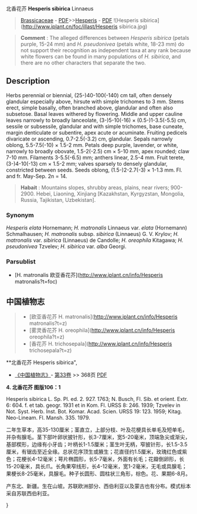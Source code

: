 北香花芥 **Hesperis sibirica** Linnaeus

> [Brassicaceae](http://www.iplant.cn/info/Brassicaceae?t=foc) - [PDF](http://www.iplant.cn/foc/pdf/Brassicaceae.pdf)>>[Hesperis](http://www.iplant.cn/info/Hesperis?t=foc) - [PDF](http://www.iplant.cn/foc/pdf/Hesperis.pdf)
![Hesperis sibirica](http://www.iplant.cn/foc/illast/Hesperis sibirica.jpg)


> **Comment** : 
> The alleged differences between *Hesperis sibirica* (petals purple, 15-24 mm) and *H. pseudonivea* (petals white, 18-23 mm) do not support their recognition as independent taxa at any rank because white flowers can be found in many populations of *H. sibirica*, and there are no other characters that separate the two.

## Description

Herbs perennial or biennial, (25-)40-100(-140) cm tall, often densely glandular especially above, hirsute with simple trichomes to 3 mm. Stems erect, simple basally, often branched above, glandular and often also subsetose. Basal leaves withered by flowering. Middle and upper cauline leaves narrowly to broadly lanceolate, (3-)5-10(-16) × (0.5-)1-3.5(-5.5) cm, sessile or subsessile, glandular and with simple trichomes, base cuneate, margin denticulate or subentire, apex acute or acuminate. Fruiting pedicels divaricate or ascending, 0.7-2.5(-3.2) cm, glandular. Sepals narrowly oblong, 5.5-7.5(-10) × 1.5-2 mm. Petals deep purple, lavender, or white, narrowly to broadly obovate, 1.5-2(-2.5) cm × 5-10 mm, apex rounded; claw 7-10 mm. Filaments 3-5.5(-6.5) mm; anthers linear, 2.5-4 mm. Fruit terete, (3-)4-10(-13) cm × 1.5-2 mm; valves sparsely to densely glandular, constricted between seeds. Seeds oblong, (1.5-)2-2.7(-3) × 1-1.3 mm. Fl. and fr. May-Sep. 2n = 14.


> **Habait** : 
> Mountains slopes, shrubby areas, plains, near rivers; 900-2900. Hebei, Liaoning, Xinjiang [Kazakhstan, Kyrgyzstan, Mongolia, Russia, Tajikistan, Uzbekistan].

### Synonym
*Hesperis elata* Hornemann; *H. matronalis* Linnaeus var. *elata* (Hornemann) Schmalhausen; *H. matronalis* subsp. *sibirica* (Linnaeus) G. V. Krylov; *H. matronalis* var. *sibirica* (Linnaeus) de Candolle; *H. oreophila* Kitagawa; *H. pseudonivea* Tzvelev; *H. sibirica* var. *alba* Georgi.

### Parsublist

* [H.  matronalis  欧亚香花芥](http://www.iplant.cn/info/Hesperis matronalis?t=foc)

## 中国植物志

> * [欧亚香花芥  H.  matronalis](http://www.iplant.cn/info/Hesperis matronalis?t=z)
> * [雾灵香花芥  H.  oreophila](http://www.iplant.cn/info/Hesperis oreophila?t=z)
> * [香花芥  H.  trichosepala](http://www.iplant.cn/info/Hesperis trichosepala?t=z)


**北香花芥 Hesperis sibirica",

* [《中国植物志》](http://www.iplant.cn/frps)- [第33卷](http://www.iplant.cn/frps/vol/33) >> 368页 [PDF](http://www.iplant.cn/frps/pdf/33/368.PDF)


**4. 北香花芥 图版106：1**

Hesperis sibirica L. Sp. Pl. ed. 2. 927. 1763; N. Busch, Fl. Sib. et orient. Extr. 6: 604. f. et tab. geogr. 1931 et in Kom. Fl. URSS 8: 246. 1939; Tzvelev in Not. Syst. Herb. Inst. Bot. Komar. Acad. Scien. URSS 19: 123. 1959; Kitag. Neo-Lineam. Fl. Mansh. 335. 1979.

二年生草本，高35-130厘米；茎直立，上部分枝、叶及花梗具长单毛及短单毛，并杂有腺毛。茎下部叶卵状披针形，长3-7厘米，宽5-20毫米，顶端急尖或渐尖，基部楔形，边缘有小牙齿；叶柄长1-1.5厘米；茎生叶无柄，窄披针形，长1.5-3.5厘米，有锯齿至近全缘。总状花序顶生或腋生；花直径约1.5厘米，玫瑰红色或紫色；花梗长4-12毫米；萼片椭圆形，长5-7毫米，外面有长毛；花瓣倒卵形，长15-20毫米，具长爪。长角果窄线形，长4-12毫米，宽1-2毫米，无毛或具腺毛；果梗长8-25毫米，具腺毛。种子长圆形、圆柱状三角形，棕色。花、果期6-8月。

产东北、新疆。生在山坡。苏联欧洲部分、西伯利亚以及蒙古也有分布。模式标本采自苏联西伯利亚。

}